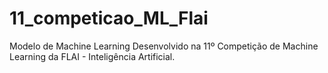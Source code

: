 # 11_competicao_ML_Flai
Modelo de Machine Learning Desenvolvido na 11º Competição de Machine Learning da FLAI - Inteligência Artificial.
